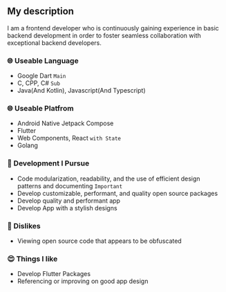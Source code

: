 ## My description
I am a frontend developer who is continuously gaining experience in basic backend development in order to foster seamless collaboration with exceptional backend developers.

### 🌐 Useable Language
- Google Dart `Main`
- C, CPP, C# `Sub`
- Java(And Kotlin), Javascript(And Typescript)

### 🌐 Useable Platfrom
- Android Native Jetpack Compose
- Flutter
- Web Components, React `with State`
- Golang

### 🤪 Development I Pursue
- Code modularization, readability, and the use of efficient design patterns and documenting `Important`
- Develop customizable, performant, and quality open source packages
- Develop quality and performant app
- Develop App with a stylish designs

### 🤬 Dislikes
- Viewing open source code that appears to be obfuscated

### 😍 Things I like
- Develop Flutter Packages
- Referencing or improving on good app design
